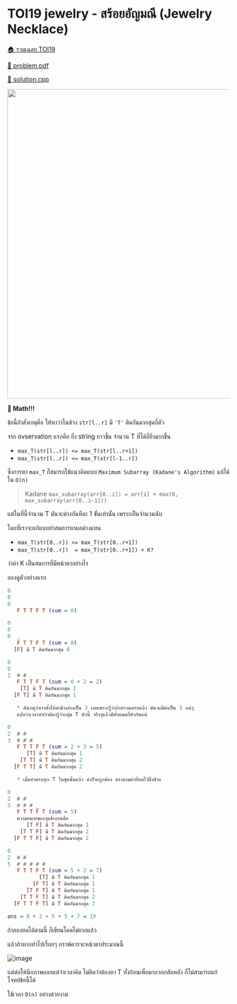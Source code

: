 <!-- @codegen_problem begin -->
# TOI19 jewelry - สร้อยอัญมณี (Jewelry Necklace)

[🏠 รวมเฉลย TOI19](../)

[💎 problem.pdf](./toi19_jewelry.pdf)

[🎉 solution.cpp](./toi19_jewelry.cpp)

<img width="700" src="https://github.com/krist7599555/toi/assets/19445033/95ccb6f3-3f7f-47d0-b003-390ce1b5a8d0" />
<!-- @codegen_problem end -->

**🤢 Math!!!**

ข้อนี้ถ้าสังเกตุคือ ให้หาว่าในช่วง `str[l..r]` มี `'T'` ติดกันมากสุดกี่ตัว

จาก ovservation แรกคือ ยิ่ง string ยาวขึ้น จำนวน T ที่ได้ก็ยิ่งมากขึ้น

- `max_T(str[l..r]) <= max_T(str[l..r+1])`
- `max_T(str[l..r]) <= max_T(str[l-1..r])`

ซึ่งการหา `max_T` ก็สมารถใช้แนวคิดแบบ `Maximum Subarray (Kadane's Algorithm)` แก้ได้ใน `O(n)`

> Kadane `max_subarray(arr[0..i]) = arr[i] + max(0, max_subarray(arr[0..i-1]))`

แต่ในที่นี้จำนวน T มันจะต่างกันทีละ 1 ขั้นเท่านั้น เพราะเป็นจำนวนนับ

โดยที่เราจะแก้แบบทำสมการหาผลต่างแทน

- `max_T(str[0..r]) <= max_T(str[0..r+1])`
- `max_T(str[0..r])  = max_T(str[0..r+1]) + K?`

ว่าค่า K เป็นสมการที่มีหน้าตาอย่างไร

ลองดูตัวอย่างแรก

```haskell
0
0
0
   F T T F T (sum = 0)

0
0
0  _
   F T T F T (sum = 0)
  [F] มี T ติดกันมากสุด 0

0
0
2  # #
   F T T F T (sum = 0 + 2 = 2)
    [T] มี T ติดกันมากสุด 1
  [F T] มี T ติดกันมากสุด 1

   * สังเกตุว่าเราตั้งให้ค่าข้างล่างเป็น 3 เลยเพราะรู้ว่าถ้าทำจนครบแล้ว มันจะมีค่าเป็น 3 แน่ๆ
   แปลว่าเวลาทำเราต้องรู้ว่ากลุ่ม T ตัวนี้ จริงๆแล้วมีทั้งหมดกี่ตัวกันแน่

0
2  # #
3  # # #
   F T T F T (sum = 2 + 3 = 5)
      [T] มี T ติดกันมากสุด 1
    [T T] มี T ติดกันมากสุด 2
  [F T T] มี T ติดกันมากสุด 2

   * เมื่อทำครบทุก T ในชุดนั้นแล้ว ค่าก็จะถูกต้อง ตรงตามค่าที่ทดไว้ฝั่งซ้าย

0
2  # #
3  # # # _
   F T T F T (sum = 5)
   ความหมายของจุดข้างบนคือ
      [T F] มี T ติดกันมากสุด 1
    [T T F] มี T ติดกันมากสุด 2
  [F T T F] มี T ติดกันมากสุด 2

0
2  # #
5  # # # # #
   F T T F T (sum = 5 + 2 = 7)
          [T] มี T ติดกันมากสุด 1
        [F T] มี T ติดกันมากสุด 1
      [T F T] มี T ติดกันมากสุด 1
    [T T F T] มี T ติดกันมากสุด 2
  [F T T F T] มี T ติดกันมากสุด 2

ans = 0 + 2 + 5 + 5 + 7 = 19
```

ถ้าลองทดได้ตามนี้ ก็เขียนโคดไม่ยากแล้ว

แล้วถ้าหากทำไปเรื่อยๆ กราฟควรจะหน้าตาประมาณนี้

![image](https://github.com/krist7599555/toi/assets/19445033/fc962591-e26c-49c8-94c0-c87416ed6db7)

แต่ต่อให้นึกภาพออกแต่ว่าเวลาคิด ไม่คิดว่าต้องหา T ทั้งก้อนเพื่อมาบวกกลับหลัง ก็ไม่สามารถแก้โจทย์ข้อนี้ได้

ใช้เวลา `O(n)` อย่างสวยงาม

